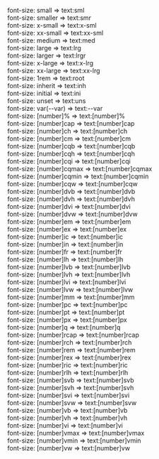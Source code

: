 font-size: small => text:sml<br>
font-size: smaller => text:smr<br>
font-size: x-small => text:x-sml<br>
font-size: xx-small => text:xx-sml<br>
font-size: medium => text:med<br>
font-size: large => text:lrg<br>
font-size: larger => text:lrgr<br>
font-size: x-large => text:x-lrg<br>
font-size: xx-large => text:xx-lrg<br>
font-size: 1rem => text:root<br>
font-size: inherit => text:inh<br>
font-size: initial => text:ini<br>
font-size: unset => text:uns<br>
font-size: var(--var) => text:--var<br>
font-size: [number]% => text:[number]%<br>
font-size: [number]cap => text:[number]cap<br>
font-size: [number]ch => text:[number]ch<br>
font-size: [number]cm => text:[number]cm<br>
font-size: [number]cqb => text:[number]cqb<br>
font-size: [number]cqh => text:[number]cqh<br>
font-size: [number]cqi => text:[number]cqi<br>
font-size: [number]cqmax => text:[number]cqmax<br>
font-size: [number]cqmin => text:[number]cqmin<br>
font-size: [number]cqw => text:[number]cqw<br>
font-size: [number]dvb => text:[number]dvb<br>
font-size: [number]dvh => text:[number]dvh<br>
font-size: [number]dvi => text:[number]dvi<br>
font-size: [number]dvw => text:[number]dvw<br>
font-size: [number]em => text:[number]em<br>
font-size: [number]ex => text:[number]ex<br>
font-size: [number]ic => text:[number]ic<br>
font-size: [number]in => text:[number]in<br>
font-size: [number]fr => text:[number]fr<br>
font-size: [number]lh => text:[number]lh<br>
font-size: [number]lvb => text:[number]lvb<br>
font-size: [number]lvh => text:[number]lvh<br>
font-size: [number]lvi => text:[number]lvi<br>
font-size: [number]lvw => text:[number]lvw<br>
font-size: [number]mm => text:[number]mm<br>
font-size: [number]pc => text:[number]pc<br>
font-size: [number]pt => text:[number]pt<br>
font-size: [number]px => text:[number]px<br>
font-size: [number]q => text:[number]q<br>
font-size: [number]rcap => text:[number]rcap<br>
font-size: [number]rch => text:[number]rch<br>
font-size: [number]rem => text:[number]rem<br>
font-size: [number]rex => text:[number]rex<br>
font-size: [number]ric => text:[number]ric<br>
font-size: [number]rlh => text:[number]rlh<br>
font-size: [number]svb => text:[number]svb<br>
font-size: [number]svh => text:[number]svh<br>
font-size: [number]svi => text:[number]svi<br>
font-size: [number]svw => text:[number]svw<br>
font-size: [number]vb => text:[number]vb<br>
font-size: [number]vh => text:[number]vh<br>
font-size: [number]vi => text:[number]vi<br>
font-size: [number]vmax => text:[number]vmax<br>
font-size: [number]vmin => text:[number]vmin<br>
font-size: [number]vw => text:[number]vw<br>
